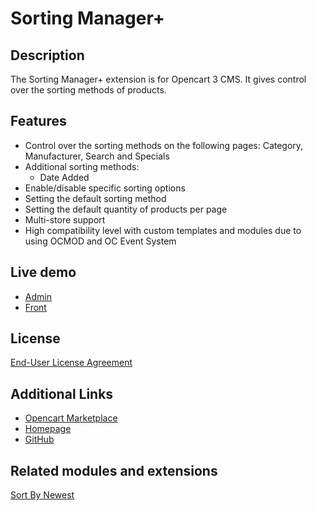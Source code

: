 # Sorting Manager+

## Description
The Sorting Manager+ extension is for Opencart 3 CMS. It gives control over the sorting methods of products.

## Features
* Control over the sorting methods on the following pages: Category, Manufacturer, Search and Specials
* Additional sorting methods:
    * Date Added
* Enable/disable specific sorting options
* Setting the default sorting method
* Setting the default quantity of products per page
* Multi-store support
* High compatibility level with custom templates and modules due to using OCMOD and OC Event System

## Live demo
* [Admin](http://ocmod.freevar.com/oc3020/a/admin/index.php?route=extension/module/sorting_manager)
* [Front](http://ocmod.freevar.com/oc3020/a)

## License
[End-User License Agreement](https://git.io/Jvrs7)

## Additional Links
* [Opencart Marketplace](https://www.opencart.com/index.php?route=marketplace/extension/info&extension_id=38651)
* [Homepage](https://underr.space/en/notes/projects/project-0024.html)
* [GitHub](https://git.io/Jvrsy)

## Related modules and extensions
[Sort By Newest](https://www.opencart.com/index.php?route=marketplace/extension/info&extension_id=33523)
